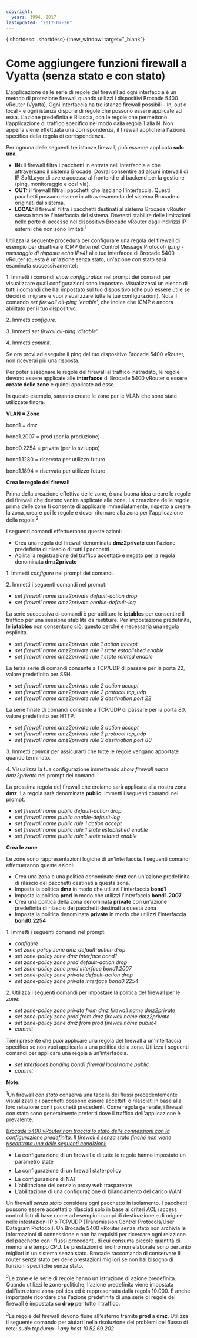 ```yaml
---
copyright:
  years: 1994, 2017
lastupdated: "2017-07-26"
---
```


{:shortdesc: .shortdesc}
{:new_window: target="_blank"}

# Come aggiungere funzioni firewall a Vyatta (senza stato e con stato)

L'applicazione delle serie di regole del firewall ad ogni interfaccia è un metodo di protezione firewall quando utilizzi i dispositivi Brocade 5400 vRouter (Vyatta). Ogni interfaccia ha tre istanze firewall possibili - In, out e local - e ogni istanza dispone di regole che possono essere applicate ad essa. L'azione predefinita è Rilascia, con le regole che permettono l'applicazione di traffico specifico nel modo dalla regola 1 alla N. Non appena viene effettuata una corrispondenza, il firewall applicherà l'azione specifica della regola di corrispondenza.

Per ognuna delle seguenti tre istanze firewall, può esserne applicata **solo una**.

* **IN:** il firewall filtra i pacchetti in entrata nell'interfaccia e che attraversano il sistema Brocade. Dovrai consentire ad alcuni intervalli di IP SoftLayer di avere accesso al frontend e al backend per la gestione (ping, monitoraggio e così via).
* **OUT:** il firewall filtra i pacchetti che lasciano l'interfaccia. Questi pacchetti possono essere in attraversamento del sistema Brocade o originati dal sistema.
* **LOCAL:** il firewall filtra i pacchetti destinati al sistema Brocade vRouter stesso tramite l'interfaccia del sistema. Dovresti stabilire delle limitazioni nelle porte di accesso nel dispositivo Brocade vRouter dagli indirizzi IP esterni che non sono limitati.<sup>1</sup>

Utilizza la seguente procedura per configurare una regola del firewall di esempio per disattivare ICMP (Internet Control Message Protocol) *(ping - messaggio di risposta echo IPv4)* alle tue interfacce di Brocade 5400 vRouter (questa è un'azione senza stato; un'azione con stato sarà esaminata successivamente):

1\. Immetti i comandi *show configuration* nel prompt dei comandi per visualizzare quali configurazioni sono impostate. Visualizzerai un elenco di tutti i comandi che hai impostato sul tuo dispositivo (che può essere utile se decidi di migrare e vuoi visualizzare tutte le tue configurazioni). Nota il comando *set firewall all-ping 'enable'*, che indica che ICMP è ancora abilitato per il tuo dispositivo.

2\. Immetti *configure*.

3\. Immetti *set firwall all-ping 'disable'*.

4\. Immetti *commit*.

Se ora provi ad eseguire il ping del tuo dispositivo Brocade 5400 vRouter, non riceverai più una risposta.

Per poter assegnare le regole del firewall al traffico instradato, le regole devono essere applicate alle **interfacce** di Brocade 5400 vRouter o essere **create delle zone** e quindi applicate ad esse.

In questo esempio, saranno create le zone per le VLAN che sono state utilizzate finora.

**VLAN = Zone**

bond1 = dmz

bond1.2007 = prod (per la produzione)

bond0.2254 = privata (per lo sviluppo)

bond1.1280 = riservata per utilizzo futuro

bond1.1894 = riservata per utilizzo futuro

**Crea le regole del firewall**

Prima della creazione effettiva delle zone, è una buona idea creare le regole del firewall che devono venire applicate alle zone. La creazione delle regole prima delle zone ti consente di applicarle immediatamente, rispetto a creare la zona, creare poi le regole e dover ritornare alla zona per l'applicazione della regola.<sup>2</sup>

I seguenti comandi effettueranno queste azioni:

* Crea una regola del firewall denominata **dmz2private** con l'azione predefinita di rilascio di tutti i pacchetti
* Abilita la registrazione del traffico accettato e negato per la regola denominata **dmz2private**


1\. Immetti *configure* nel prompt dei comandi.

2\. Immetti i seguenti comandi nel prompt:

  * *set firewall name dmz2private default-action drop*
  * *set firewall name dmz2private enable-default-log*

La serie successiva di comandi è per abilitare le **iptables** per consentire il traffico per una sessione stabilita da restituire. Per impostazione predefinita, le **iptables** non consentono ciò, questo perché è necessaria una regola esplicita.

  * *set firewall name dmz2private rule 1 action accept*
  * *set firewall name dmz2private rule 1 state established enable*
  * *set firewall name dmz2private rule 1 state related enable*

La terza serie di comandi consente a TCP/UDP di passare per la porta 22, valore predefinito per SSH.

  * *set firewall name dmz2private rule 2 action accept*
  * *set firewall name dmz2private rule 2 protocol tcp_udp*
  * *set firewall name dmz2private rule 2 destination port 22*

La serie finale di comandi consente a TCP/UDP di passare per la porta 80, valore predefinito per HTTP.

  * *set firewall name dmz2private rule 3 action accept*
  * *set firewall name dmz2private rule 3 protocol tcp_udp*
  * *set firewall name dmz2private rule 3 destination port 80*

3\. Immetti *commit* per assicurarti che tutte le regole vengano apportate quando terminato.

4\. Visualizza la tua configurazione immettendo *show firewall name dmz2private* nel prompt dei comandi.

La prossima regola del firewall che creiamo sarà applicata alla nostra zona **dmz**. La regola sarà denominata **public**. Immetti i seguenti comandi nel prompt.

  * *set firewall name public default-action drop*
  * *set firewall name public enable-default-log*
  * *set firewall name public rule 1 action accept*
  * *set firewall name public rule 1 state established enable*
  * *set firewall name public rule 1 state related enable*

**Crea le zone**

Le zone sono rappresentazioni logiche di un'interfaccia. I seguenti comandi effettueranno queste azioni:

* Crea una zona e una politica denominate **dmz** con un'azione predefinita di rilascio dei pacchetti destinati a questa zona.
* Imposta la politica **dmz** in modo che utilizzi l'interfaccia **bond1**
* Imposta la politica **prod** in modo che utilizzi l'interfaccia **bond1.2007**
* Crea una politica della zona denominata **private** con un'azione predefinita di rilascio dei pacchetti destinati a questa zona
* Imposta la politica denominata **private** in modo che utilizzi l'interfaccia **bond0.2254**

1\. Immetti i seguenti comandi nel prompt:

* *configure*
* *set zone policy zone dmz default-action drop*
* *set zone-policy zone dmz interface bond1*
* *set zone-policy zone prod default-action drop*
* *set zone-policy zone prod interface bond1.2007*
* *set zone-policy zone private default-action drop*
* *set zone-policy zone private interface bond0.2254*

2\. Utilizza i seguenti comandi per impostare la politica del firewall per le zone:

* *set zone-policy zone private from dmz firewall name dmz2private*
* *set zone-policy zone prod from dmz firewall name dmz2private*
* *set zone-policy zone dmz from prod firewall name public4*
* *commit*

Tieni presente che puoi applicare una regola del firewall a un'interfaccia specifica se non vuoi applicarla a una politica della zona. Utilizza i seguenti comandi per applicare una regola a un'interfaccia.

* *set interfaces bonding bond1 firewall local name public*
* *commit*

**Note:**

<sup>1</sup>Un firewall *con stato* conserva una tabella dei flussi precedentemente visualizzati e i pacchetti possono essere accettati o rilasciati in base alla loro relazione con i pacchetti precedenti. Come regola generale, i firewall con stato sono generalmente preferiti dove il traffico dell'applicazione è prevalente. 

<span style="text-decoration: underline">*Brocade 5400 vRouter non traccia lo stato delle connessioni con la configurazione predefinita. Il firewall è senza stato finché non viene riscontrata una delle seguenti condizioni:*</span>

* La configurazione di un firewall e di tutte le regole hanno impostato un parametro state
* La configurazione di un firewall state-policy
* La configurazione di NAT
* L'abilitazione del servizio proxy web trasparente
* L'abilitazione di una configurazione di bilanciamento del carico WAN

Un firewall *senza stato* considera ogni pacchetto in isolamento. I pacchetti possono essere accettati o rilasciati solo in base ai criteri ACL (access control list) di base come ad esempio i campi di destinazione e di origine nelle intestazioni IP o TCP/UDP (Transmission Control Protocols/User Datagram Protocol). Un Brocade 5400 vRouter senza stato non archivia le informazioni di connessione e non ha requisiti per ricercare ogni relazione del pacchetto con i flussi precedenti, di cui consuma piccole quantità di memoria e tempo CPU. Le prestazioni di inoltro non elaborate sono pertanto migliori in un sistema senza stato. Brocade raccomanda di conservare il router senza stato per delle prestazioni migliori se non hai bisogno di funzioni specifiche senza stato.

<sup>2</sup>Le zone e le serie di regole hanno un'istruzione di azione predefinita. Quando utilizzi le zone-politiche, l'azione predefinita viene impostata dall'istruzione zona-politica ed è rappresentata dalla regola 10.000. È anche importante ricordare che l'azione predefinita di una serie di regole del firewall è impostata su **drop** per tutto il traffico.

<sup>3</sup>Le regole del firewall devono fluire all'esterno tramite **prod** a **dmz**. Utilizza il seguente comando per aiutarti nella risoluzione dei problemi del flusso di rete: *sudo tcpdump -i any host 10.52.69.202*
